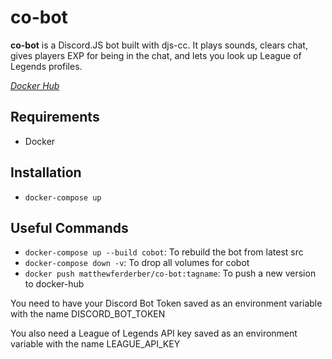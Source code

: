 # co-bot

**co-bot** is a Discord.JS bot built with djs-cc. It plays sounds, clears chat, gives players EXP for being in the chat, and lets you look up League of Legends profiles.

[*Docker Hub*](https://cloud.docker.com/u/matthewferderber/repository/docker/matthewferderber/co-bot)

## Requirements

- Docker

## Installation

- `docker-compose up`

## Useful Commands

- `docker-compose up --build cobot`: To rebuild the bot from latest src
- `docker-compose down -v`: To drop all volumes for cobot
- `docker push matthewferderber/co-bot:tagname`: To push a new version to docker-hub

You need to have your Discord Bot Token saved as an environment variable with the name DISCORD\_BOT\_TOKEN

You also need a League of Legends API key saved as an environment variable with the name LEAGUE\_API\_KEY